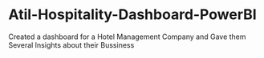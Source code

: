 # Atil-Hospitality-Dashboard-PowerBI
Created a dashboard for a Hotel Management Company and Gave them Several Insights about their Bussiness
